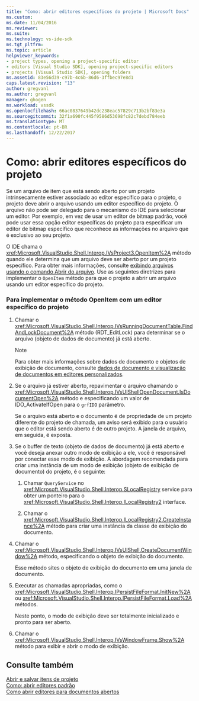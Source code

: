```yaml
---
title: "Como: abrir editores específicos do projeto | Microsoft Docs"
ms.custom: 
ms.date: 11/04/2016
ms.reviewer: 
ms.suite: 
ms.technology: vs-ide-sdk
ms.tgt_pltfrm: 
ms.topic: article
helpviewer_keywords:
- project types, opening a project-specific editor
- editors [Visual Studio SDK], opening project-specific editors
- projects [Visual Studio SDK], opening folders
ms.assetid: 83e56d39-c97b-4c6b-86d6-3ffbec97e8d1
caps.latest.revision: "13"
author: gregvanl
ms.author: gregvanl
manager: ghogen
ms.workload: vssdk
ms.openlocfilehash: 66ac0837649b42dc238eac57829c713b2bf83e3a
ms.sourcegitcommit: 32f1a690fc445f9586d53698fc82c7debd784eeb
ms.translationtype: MT
ms.contentlocale: pt-BR
ms.lasthandoff: 12/22/2017
---
```

# <a name="how-to-open-project-specific-editors"></a>Como: abrir editores específicos do projeto
Se um arquivo de item que está sendo aberto por um projeto intrinsecamente estiver associado ao editor específico para o projeto, o projeto deve abrir o arquivo usando um editor específico do projeto. O arquivo não pode ser delegado para o mecanismo do IDE para selecionar um editor. Por exemplo, em vez de usar um editor de bitmap padrão, você pode usar essa opção editor específicas do projeto para especificar um editor de bitmap específico que reconhece as informações no arquivo que é exclusivo ao seu projeto.  
  
 O IDE chama o <xref:Microsoft.VisualStudio.Shell.Interop.IVsProject3.OpenItem%2A> método quando ele determina que um arquivo deve ser aberto por um projeto específico. Para obter mais informações, consulte [exibindo arquivos usando o comando Abrir do arquivo](../extensibility/internals/displaying-files-by-using-the-open-file-command.md). Use as seguintes diretrizes para implementar o `OpenItem` método para que o projeto a abrir um arquivo usando um editor específico do projeto.  
  
### <a name="to-implement-the-openitem-method-with-a-project-specific-editor"></a>Para implementar o método OpenItem com um editor específico do projeto  
  
1.  Chamar o <xref:Microsoft.VisualStudio.Shell.Interop.IVsRunningDocumentTable.FindAndLockDocument%2A> método (RDT_EditLock) para determinar se o arquivo (objeto de dados de documento) já está aberto.  
  
    > [!NOTE]
    >  Para obter mais informações sobre dados de documento e objetos de exibição de documento, consulte [dados de documento e visualização de documentos em editores personalizados](../extensibility/document-data-and-document-view-in-custom-editors.md).  
  
2.  Se o arquivo já estiver aberto, repavimentar o arquivo chamando o <xref:Microsoft.VisualStudio.Shell.Interop.IVsUIShellOpenDocument.IsDocumentOpen%2A> método e especificando um valor de IDO_ActivateIfOpen para o `grfIDO` parâmetro.  
  
     Se o arquivo está aberto e o documento é de propriedade de um projeto diferente do projeto de chamada, um aviso será exibido para o usuário que o editor está sendo aberto é de outro projeto. A janela de arquivo, em seguida, é exposta.  
  
3.  Se o buffer de texto (objeto de dados de documento) já está aberto e você deseja anexar outro modo de exibição a ele, você é responsável por conectar esse modo de exibição. A abordagem recomendada para criar uma instância de um modo de exibição (objeto de exibição de documento) do projeto, é o seguinte:  
  
    1.  Chamar `QueryService` no <xref:Microsoft.VisualStudio.Shell.Interop.SLocalRegistry> service para obter um ponteiro para o <xref:Microsoft.VisualStudio.Shell.Interop.ILocalRegistry2> interface.  
  
    2.  Chamar o <xref:Microsoft.VisualStudio.Shell.Interop.ILocalRegistry2.CreateInstance%2A> método para criar uma instância da classe de exibição do documento.  
  
4.  Chamar o <xref:Microsoft.VisualStudio.Shell.Interop.IVsUIShell.CreateDocumentWindow%2A> método, especificando o objeto de exibição do documento.  
  
     Esse método sites o objeto de exibição do documento em uma janela de documento.  
  
5.  Executar as chamadas apropriadas, como o <xref:Microsoft.VisualStudio.Shell.Interop.IPersistFileFormat.InitNew%2A> ou <xref:Microsoft.VisualStudio.Shell.Interop.IPersistFileFormat.Load%2A> métodos.  
  
     Neste ponto, o modo de exibição deve ser totalmente inicializado e pronto para ser aberto.  
  
6.  Chamar o <xref:Microsoft.VisualStudio.Shell.Interop.IVsWindowFrame.Show%2A> método para exibir e abrir o modo de exibição.  
  
## <a name="see-also"></a>Consulte também  
 [Abrir e salvar itens de projeto](../extensibility/internals/opening-and-saving-project-items.md)   
 [Como: abrir editores padrão](../extensibility/how-to-open-standard-editors.md)   
 [Como abrir editores para documentos abertos](../extensibility/how-to-open-editors-for-open-documents.md)